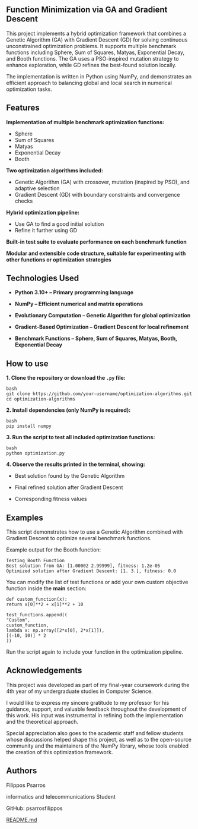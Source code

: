 ## Function Minimization via GA and Gradient Descent

This project implements a hybrid optimization framework that combines a Genetic Algorithm (GA) with Gradient Descent (GD) for solving continuous unconstrained optimization problems. It supports multiple benchmark functions including Sphere, Sum of Squares, Matyas, Exponential Decay, and Booth functions. The GA uses a PSO-inspired mutation strategy to enhance exploration, while GD refines the best-found solution locally.

The implementation is written in Python using NumPy, and demonstrates an efficient approach to balancing global and local search in numerical optimization tasks.

## Features

**Implementation of multiple benchmark optimization functions:**
  - Sphere
  - Sum of Squares
  - Matyas
  - Exponential Decay
  - Booth

**Two optimization algorithms included:**
  - Genetic Algorithm (GA) with crossover, mutation (inspired by PSO), and adaptive selection
  - Gradient Descent (GD) with boundary constraints and convergence checks

**Hybrid optimization pipeline:**

  - Use GA to find a good initial solution
  - Refine it further using GD

**Built-in test suite to evaluate performance on each benchmark function**

**Modular and extensible code structure, suitable for experimenting with other functions or optimization strategies**

## Technologies Used

- **Python 3.10+ – Primary programming language**

- **NumPy – Efficient numerical and matrix operations**

- **Evolutionary Computation – Genetic Algorithm for global optimization**

- **Gradient-Based Optimization – Gradient Descent for local refinement**

- **Benchmark Functions – Sphere, Sum of Squares, Matyas, Booth, Exponential Decay**
## How to use

**1. Clone the repository or download the** **`.py` file:**

    bash
    git clone https://github.com/your-username/optimization-algorithms.git
    cd optimization-algorithms

**2. Install dependencies (only NumPy is required):**

    bash
    pip install numpy

**3. Run the script to test all included optimization functions:**

    bash
    python optimization.py

**4. Observe the results printed in the terminal, showing:**

- Best solution found by the Genetic Algorithm

- Final refined solution after Gradient Descent

- Corresponding fitness values

## Examples

This script demonstrates how to use a Genetic Algorithm combined with Gradient Descent to optimize several benchmark functions.

Example output for the Booth function:

    Testing Booth Function
    Best solution from GA: [1.00002 2.99999], fitness: 1.2e-05
    Optimized solution after Gradient Descent: [1. 3.], fitness: 0.0

You can modify the list of test functions or add your own custom objective function inside the __main__ section:

    def custom_function(x):
    return x[0]**2 + x[1]**2 + 10

    test_functions.append((
    "Custom", 
    custom_function, 
    lambda x: np.array([2*x[0], 2*x[1]]), 
    [(-10, 10)] * 2
    ))

Run the script again to include your function in the optimization pipeline.
## Acknowledgements

This project was developed as part of my final-year coursework during the 4th year of my undergraduate studies in Computer Science.

I would like to express my sincere gratitude to my professor for his guidance, support, and valuable feedback throughout the development of this work. His input was instrumental in refining both the implementation and the theoretical approach.

Special appreciation also goes to the academic staff and fellow students whose discussions helped shape this project, as well as to the open-source community and the maintainers of the NumPy library, whose tools enabled the creation of this optimization framework.




## Authors

Filippos Psarros

informatics and telecommunications Student

GitHub: psarrosfilippos

[README.md](https://github.com/user-attachments/files/21315293/README.md)
